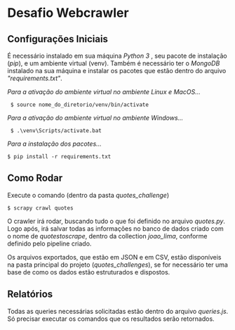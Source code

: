 # Desafio Webcrawler

## Configurações Iniciais

É necessário instalado em sua máquina _Python 3_ , seu pacote de instalação (_pip_), e um ambiente virtual (venv). Também é necessário ter o _MongoDB_ instalado na sua máquina e instalar os pacotes que estão dentro do arquivo _"requirements.txt"_. 

_Para a ativação do ambiente virtual no ambiente Linux e MacOS..._
```console
 $ source nome_do_diretorio/venv/bin/activate
```
_Para a ativação do ambiente virtual no ambiente Windows..._
```console
 $ .\venv\Scripts/activate.bat
```
_Para a instalação dos pacotes..._
```console
$ pip install -r requirements.txt
```


## Como Rodar

Execute o comando (dentro da pasta _quotes_challenge_)
```console
$ scrapy crawl quotes
```

O crawler irá rodar, buscando tudo o que foi definido no arquivo _quotes.py_. Logo após, irá salvar todas as informações no banco de dados criado com o nome de _quotestoscrape_, dentro da collection _joao_lima_, conforme definido pelo pipeline criado.

Os arquivos exportados, que estão em JSON e em CSV, estão disponíveis na pasta principal
do projeto (_quotes_challenges_), se for necessário ter uma base de como os dados estão estruturados e dispostos.

## Relatórios

Todas as queries necessárias solicitadas estão dentro do arquivo _queries.js_. Só precisar executar os comandos que os resultados serão retornados.